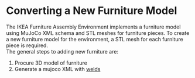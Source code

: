 # Converting a New Furniture Model

The IKEA Furniture Assembly Environment implements a furniture model using MuJoCo XML schema and STL meshes for furniture pieces.
To create a new furniture model for the environment, a STL mesh for each furniture piece is required.  
The general steps to adding new furniture are:
1. Procure 3D model of furniture
1. Generate a mujoco XML with [welds](furniture_details.md#Connectors-Welding)    



